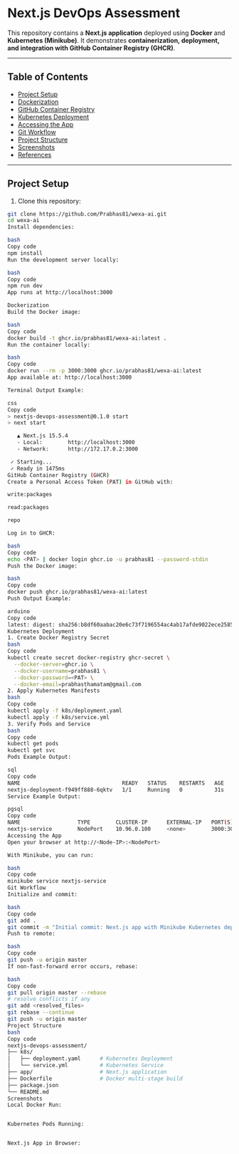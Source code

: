 # Next.js DevOps Assessment

This repository contains a **Next.js application** deployed using **Docker** and **Kubernetes (Minikube)**. It demonstrates **containerization, deployment, and integration with GitHub Container Registry (GHCR)**.

---

## Table of Contents

- [Project Setup](#project-setup)
- [Dockerization](#dockerization)
- [GitHub Container Registry](#github-container-registry)
- [Kubernetes Deployment](#kubernetes-deployment)
- [Accessing the App](#accessing-the-app)
- [Git Workflow](#git-workflow)
- [Project Structure](#project-structure)
- [Screenshots](#screenshots)
- [References](#references)

---

## Project Setup

1. Clone this repository:

```bash
git clone https://github.com/Prabhas81/wexa-ai.git
cd wexa-ai
Install dependencies:

bash
Copy code
npm install
Run the development server locally:

bash
Copy code
npm run dev
App runs at http://localhost:3000

Dockerization
Build the Docker image:

bash
Copy code
docker build -t ghcr.io/prabhas81/wexa-ai:latest .
Run the container locally:

bash
Copy code
docker run --rm -p 3000:3000 ghcr.io/prabhas81/wexa-ai:latest
App available at: http://localhost:3000

Terminal Output Example:

css
Copy code
> nextjs-devops-assessment@0.1.0 start
> next start

   ▲ Next.js 15.5.4
   - Local:        http://localhost:3000
   - Network:      http://172.17.0.2:3000

 ✓ Starting...
 ✓ Ready in 1475ms
GitHub Container Registry (GHCR)
Create a Personal Access Token (PAT) in GitHub with:

write:packages

read:packages

repo

Log in to GHCR:

bash
Copy code
echo <PAT> | docker login ghcr.io -u prabhas81 --password-stdin
Push the Docker image:

bash
Copy code
docker push ghcr.io/prabhas81/wexa-ai:latest
Push Output Example:

arduino
Copy code
latest: digest: sha256:b8df60aabac20e6c73f7196554ac4ab17afde9022ece2585d47bdcd27b4002e0 size: 856
Kubernetes Deployment
1. Create Docker Registry Secret
bash
Copy code
kubectl create secret docker-registry ghcr-secret \
  --docker-server=ghcr.io \
  --docker-username=prabhas81 \
  --docker-password=<PAT> \
  --docker-email=prabhasthamatam@gmail.com
2. Apply Kubernetes Manifests
bash
Copy code
kubectl apply -f k8s/deployment.yaml
kubectl apply -f k8s/service.yml
3. Verify Pods and Service
bash
Copy code
kubectl get pods
kubectl get svc
Pods Example Output:

sql
Copy code
NAME                                READY   STATUS    RESTARTS   AGE
nextjs-deployment-f949ff888-6qktv   1/1     Running   0          31s
Service Example Output:

pgsql
Copy code
NAME                  TYPE        CLUSTER-IP      EXTERNAL-IP   PORT(S)          AGE
nextjs-service        NodePort    10.96.0.100     <none>        3000:30000/TCP   30s
Accessing the App
Open your browser at http://<Node-IP>:<NodePort>

With Minikube, you can run:

bash
Copy code
minikube service nextjs-service
Git Workflow
Initialize and commit:

bash
Copy code
git add .
git commit -m "Initial commit: Next.js app with Minikube Kubernetes deployment"
Push to remote:

bash
Copy code
git push -u origin master
If non-fast-forward error occurs, rebase:

bash
Copy code
git pull origin master --rebase
# resolve conflicts if any
git add <resolved_files>
git rebase --continue
git push -u origin master
Project Structure
bash
Copy code
nextjs-devops-assessment/
├── k8s/
│   ├── deployment.yaml      # Kubernetes Deployment
│   └── service.yml          # Kubernetes Service
├── app/                     # Next.js application
├── Dockerfile               # Docker multi-stage build
├── package.json
└── README.md
Screenshots
Local Docker Run:


Kubernetes Pods Running:


Next.js App in Browser:
